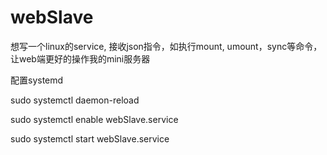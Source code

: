 # webSlave
想写一个linux的service, 接收json指令，如执行mount, umount，sync等命令， 让web端更好的操作我的mini服务器


配置systemd

sudo systemctl daemon-reload

sudo systemctl enable webSlave.service

sudo systemctl start webSlave.service

